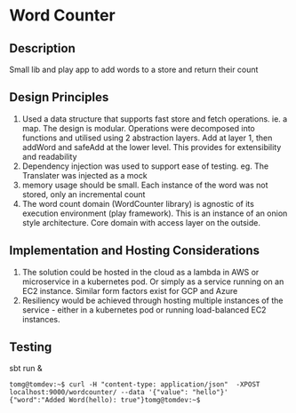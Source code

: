 
# Word Counter

## Description

Small lib and play app to add words to a store and return their count

## Design Principles

1. Used a data structure that supports fast store and fetch operations. ie. a map. The design is modular. Operations were decomposed into functions and utilised using 2 abstraction layers. Add at layer 1, then addWord and safeAdd at the lower level. This provides for extensibility and readability
3. Dependency injection was used to support ease of testing. eg. The Translater was injected as a mock
4. memory usage should be small. Each instance of the word was not stored, only an incremental count
5. The word count domain (WordCounter library) is agnostic of its execution environment (play framework). This is an instance of an onion style architecture. Core domain with access layer on the outside.

## Implementation and Hosting Considerations

1. The solution could be hosted in the cloud as a lambda in AWS or microservice in a kubernetes pod. Or simply as a service running on an EC2 instance. Similar form factors exist for GCP and Azure
2. Resiliency would be achieved through hosting multiple instances of the service - either in a kubernetes pod or running load-balanced EC2 instances.

## Testing

sbt run &

```
tomg@tomdev:~$ curl -H "content-type: application/json"  -XPOST localhost:9000/wordcounter/ --data '{"value": "hello"}'
{"word":"Added Word(hello): true"}tomg@tomdev:~$ 
```
